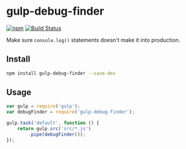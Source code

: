 # gulp-debug-finder
[![npm](https://img.shields.io/npm/v/gulp-debug-finder.svg)](https://www.npmjs.com/package/gulp-debug-finder)
[![Build Status](https://travis-ci.org/jwilsson/gulp-debug-finder.svg?branch=master)](https://travis-ci.org/jwilsson/gulp-debug-finder)

Make sure `console.log()` statements doesn't make it into production.

## Install
```bash
npm install gulp-debug-finder --save-dev
```

## Usage
```js
var gulp = require('gulp');
var debugFinder = require('gulp-debug-finder');

gulp.task('default', function () {
    return gulp.src('src/*.js')
        .pipe(debugFinder());
});
```
